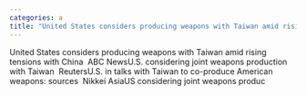 ```yaml
---
categories: a
title: "United States considers producing weapons with Taiwan amid rising tensions with China  ABC News"
---
```

United States considers producing weapons with Taiwan amid rising tensions with China&nbsp;&nbsp;ABC NewsU.S. considering joint weapons production with Taiwan&nbsp;&nbsp;ReutersU.S. in talks with Taiwan to co-produce American weapons: sources&nbsp;&nbsp;Nikkei AsiaUS considering joint weapons produc